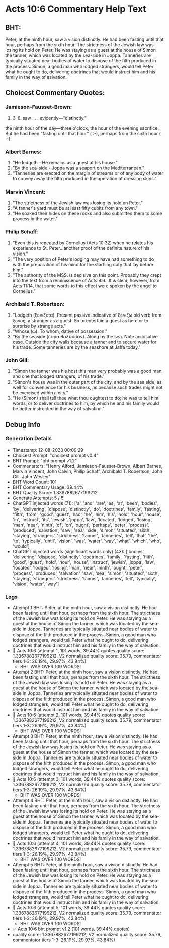 # Acts 10:6 Commentary Help Text

## BHT:
Peter, at the ninth hour, saw a vision distinctly. He had been fasting until that hour, perhaps from the sixth hour. The strictness of the Jewish law was losing its hold on Peter. He was staying as a guest at the house of Simon the tanner, which was located by the sea-side in Joppa. Tanneries are typically situated near bodies of water to dispose of the filth produced in the process. Simon, a good man who lodged strangers, would tell Peter what he ought to do, delivering doctrines that would instruct him and his family in the way of salvation.

## Choicest Commentary Quotes:
### Jamieson-Fausset-Brown:
1. 3-6. saw . . .
	evidently—"distinctly." 
	
the ninth hour of the
	day—three o'clock, the hour of the evening sacrifice. But he
	had been "fasting until that hour" ( :-), perhaps from the sixth hour ( :-).


### Albert Barnes:
1. "He lodgeth - He remains as a guest at his house." 
2. "By the sea-side - Joppa was a seaport on the Mediterranean." 
3. "Tanneries are erected on the margin of streams or of any body of water to convey away the filth produced in the operation of dressing skins."

### Marvin Vincent:
1. "The strictness of the Jewish law was losing its hold on Peter."
2. "A tanner's yard must be at least fifty cubits from any town."
3. "He soaked their hides on these rocks and also submitted them to some process in the water."

### Philip Schaff:
1. "Even this is repeated by Cornelius (Acts 10:32) when he relates his experience to St. Peter...another proof of the definite nature of his vision." 
2. "The very position of Peter's lodging may have had something to do with the preparation of his mind for the startling duty that lay before him."
3. "The authority of the MSS. is decisive on this point. Probably they crept into the text from a reminiscence of Acts 9:6...It is clear, however, from Acts 11:14, that some words to this effect were spoken by the angel to Cornelius."

### Archibald T. Robertson:
1. "Lodgeth (ξενιζετα). Present passive indicative of ξενιζω old verb from ξενος, a stranger as a guest. So to entertain a guest as here or to surprise by strange acts."
2. "Whose (ω). To whom, dative of possession."
3. "By the seaside (παρα θαλασσαν). Along by the sea. Note accusative case. Outside the city walls because a tanner and to secure water for his trade. Some tanneries are by the seashore at Jaffa today."

### John Gill:
1. "Simon the tanner was his host this man very probably was a good man, and one that lodged strangers; of his trade."
2. "Simon's house was in the outer part of the city, and by the sea side, as well for convenience for his business, as because such trades might not be exercised within a city."
3. "He (Simon) shall tell thee what thou oughtest to do; he was to tell him words, or to deliver doctrines to him, by which he and his family would be better instructed in the way of salvation."


## Debug Info
### Generation Details
- Timestamp: 12-08-2023 00:09:29
- Choicest Prompt: "choicest prompt v0.4"
- BHT Prompt: "bht prompt v1.2"
- Commentators: "Henry Alford, Jamieson-Fausset-Brown, Albert Barnes, Marvin Vincent, John Calvin, Philip Schaff, Archibald T. Robertson, John Gill, John Wesley"
- BHT Word Count: 101
- BHT Commentary Usage: 39.44%
- BHT Quality Score: 1.3367882677199212
- Generate Attempts: 5 / 5
- ChatGPT injected words (71):
	['a', 'and', 'are', 'as', 'at', 'been', 'bodies', 'by', 'delivering', 'dispose', 'distinctly', 'do', 'doctrines', 'family', 'fasting', 'filth', 'from', 'good', 'guest', 'had', 'he', 'him', 'his', 'hold', 'hour', 'house', 'in', 'instruct', 'its', 'jewish', 'joppa', 'law', 'located', 'lodged', 'losing', 'man', 'near', 'ninth', 'of', 'on', 'ought', 'perhaps', 'peter', 'process', 'produced', 'salvation', 'saw', 'sea', 'side', 'simon', 'situated', 'sixth', 'staying', 'strangers', 'strictness', 'tanner', 'tanneries', 'tell', 'that', 'the', 'to', 'typically', 'until', 'vision', 'was', 'water', 'way', 'what', 'which', 'who', 'would']
- ChatGPT injected words (significant words only) (43):
	['bodies', 'delivering', 'dispose', 'distinctly', 'doctrines', 'family', 'fasting', 'filth', 'good', 'guest', 'hold', 'hour', 'house', 'instruct', 'jewish', 'joppa', 'law', 'located', 'lodged', 'losing', 'man', 'near', 'ninth', 'ought', 'peter', 'process', 'produced', 'salvation', 'saw', 'sea', 'simon', 'situated', 'sixth', 'staying', 'strangers', 'strictness', 'tanner', 'tanneries', 'tell', 'typically', 'vision', 'water', 'way']

### Logs
- Attempt 1 BHT: Peter, at the ninth hour, saw a vision distinctly. He had been fasting until that hour, perhaps from the sixth hour. The strictness of the Jewish law was losing its hold on Peter. He was staying as a guest at the house of Simon the tanner, which was located by the sea-side in Joppa. Tanneries are typically situated near bodies of water to dispose of the filth produced in the process. Simon, a good man who lodged strangers, would tell Peter what he ought to do, delivering doctrines that would instruct him and his family in the way of salvation.
- 🔄 Acts 10:6 (attempt 1, 101 words, 39.44% quotes quality score: 1.3367882677199212, V2 normalized quality score: 35.79, commentator tiers 1-3: 26.19%, 29.97%, 43.84%) 
	- BHT WAS OVER 100 WORDS!
- Attempt 2 BHT: Peter, at the ninth hour, saw a vision distinctly. He had been fasting until that hour, perhaps from the sixth hour. The strictness of the Jewish law was losing its hold on Peter. He was staying as a guest at the house of Simon the tanner, which was located by the sea-side in Joppa. Tanneries are typically situated near bodies of water to dispose of the filth produced in the process. Simon, a good man who lodged strangers, would tell Peter what he ought to do, delivering doctrines that would instruct him and his family in the way of salvation.
- 🔄 Acts 10:6 (attempt 2, 101 words, 39.44% quotes quality score: 1.3367882677199212, V2 normalized quality score: 35.79, commentator tiers 1-3: 26.19%, 29.97%, 43.84%) 
	- BHT WAS OVER 100 WORDS!
- Attempt 3 BHT: Peter, at the ninth hour, saw a vision distinctly. He had been fasting until that hour, perhaps from the sixth hour. The strictness of the Jewish law was losing its hold on Peter. He was staying as a guest at the house of Simon the tanner, which was located by the sea-side in Joppa. Tanneries are typically situated near bodies of water to dispose of the filth produced in the process. Simon, a good man who lodged strangers, would tell Peter what he ought to do, delivering doctrines that would instruct him and his family in the way of salvation.
- 🔄 Acts 10:6 (attempt 3, 101 words, 39.44% quotes quality score: 1.3367882677199212, V2 normalized quality score: 35.79, commentator tiers 1-3: 26.19%, 29.97%, 43.84%) 
	- BHT WAS OVER 100 WORDS!
- Attempt 4 BHT: Peter, at the ninth hour, saw a vision distinctly. He had been fasting until that hour, perhaps from the sixth hour. The strictness of the Jewish law was losing its hold on Peter. He was staying as a guest at the house of Simon the tanner, which was located by the sea-side in Joppa. Tanneries are typically situated near bodies of water to dispose of the filth produced in the process. Simon, a good man who lodged strangers, would tell Peter what he ought to do, delivering doctrines that would instruct him and his family in the way of salvation.
- 🔄 Acts 10:6 (attempt 4, 101 words, 39.44% quotes quality score: 1.3367882677199212, V2 normalized quality score: 35.79, commentator tiers 1-3: 26.19%, 29.97%, 43.84%) 
	- BHT WAS OVER 100 WORDS!
- Attempt 5 BHT: Peter, at the ninth hour, saw a vision distinctly. He had been fasting until that hour, perhaps from the sixth hour. The strictness of the Jewish law was losing its hold on Peter. He was staying as a guest at the house of Simon the tanner, which was located by the sea-side in Joppa. Tanneries are typically situated near bodies of water to dispose of the filth produced in the process. Simon, a good man who lodged strangers, would tell Peter what he ought to do, delivering doctrines that would instruct him and his family in the way of salvation.
- 🔄 Acts 10:6 (attempt 5, 101 words, 39.44% quotes quality score: 1.3367882677199212, V2 normalized quality score: 35.79, commentator tiers 1-3: 26.19%, 29.97%, 43.84%) 
	- BHT WAS OVER 100 WORDS!
- ✅ Acts 10:6 bht prompt v1.2 (101 words, 39.44% quotes)
- quality score: 1.3367882677199212, V2 normalized quality score: 35.79, commentator tiers 1-3: 26.19%, 29.97%, 43.84%)